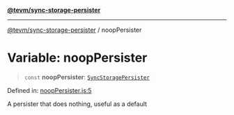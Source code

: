 [**@tevm/sync-storage-persister**](../README.md)

***

[@tevm/sync-storage-persister](../globals.md) / noopPersister

# Variable: noopPersister

> `const` **noopPersister**: [`SyncStoragePersister`](../type-aliases/SyncStoragePersister.md)

Defined in: [noopPersister.js:5](https://github.com/evmts/tevm-monorepo/blob/main/packages/sync-storage-persister/src/noopPersister.js#L5)

A persister that does nothing, useful as a default
